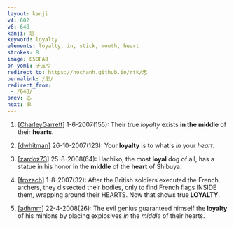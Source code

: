 ```yaml
---
layout: kanji
v4: 602
v6: 648
kanji: 忠
keyword: loyalty
elements: loyalty, in, stick, mouth, heart
strokes: 8
image: E5BFA0
on-yomi: チュウ
redirect_to: https://hochanh.github.io/rtk/忠
permalink: /忠/
redirect_from:
 - /648/
prev: 芯
next: 串
---
```


1) [<a href="http://kanji.koohii.com/profile/CharleyGarrett">CharleyGarrett</a>] 1-6-2007(155): Their true <em>loyalty</em> exists <strong>in the middle</strong> of their <strong>hearts</strong>.

2) [<a href="http://kanji.koohii.com/profile/dwhitman">dwhitman</a>] 26-10-2007(123): Your<strong> loyalty</strong> is to what&#039;s <em>in</em> your <em>heart</em>.

3) [<a href="http://kanji.koohii.com/profile/zardoz73">zardoz73</a>] 25-8-2008(64): Hachiko, the most <strong>loyal</strong> dog of all, has a statue in his honor in the <strong>middle</strong> of the <strong>heart</strong> of Shibuya.

4) [<a href="http://kanji.koohii.com/profile/frozach">frozach</a>] 1-8-2007(32): After the British soldiers executed the French archers, they dissected their bodies, only to find French flags INSIDE them, wrapping around their HEARTS. Now that shows true<strong> LOYALTY</strong>.

5) [<a href="http://kanji.koohii.com/profile/adhmm">adhmm</a>] 22-4-2008(26): The evil genius guaranteed himself the<strong> loyalty</strong> of his minions by placing explosives <em>in</em> the <em>middle</em> of their hearts.

